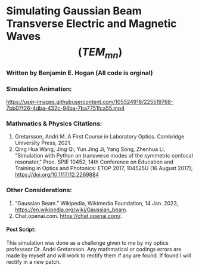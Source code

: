 # Simulating Gaussian Beam Transverse Electric and Magnetic Waves $$(TEM_{mn})$$
### Written by Benjamin E. Hogan (All code is orginal)

### Simulation Animation:


https://user-images.githubusercontent.com/105524918/225519768-7bb07f26-4dba-432c-94ba-7ba7751fca55.mp4




### Mathmatics & Physics Citations:
1. Gretarsson, Andri M. A First Course in Laboratory Optics. Cambridge University Press, 2021. 
2. Qing Hua Wang, Jing Qi, Yun Jing Ji, Yang Song, Zhenhua Li, "Simulation with Python on transverse modes of the symmetric confocal resonator," Proc. SPIE 10452, 14th Conference on Education and Training in Optics and Photonics: ETOP 2017, 104525U (16 August 2017); https://doi.org/10.1117/12.2269884

### Other Considerations:
1. “Gaussian Beam.” Wikipedia, Wikimedia Foundation, 14 Jan. 2023, https://en.wikipedia.org/wiki/Gaussian_beam. 
2. Chat.openai.com. https://chat.openai.com/. 

#### Post Script:
This simulation was done as a challenge given to me by my optics professsor Dr. Andri Gretarsson. 
Any mathmatical or codings errors are made by myself and will work to rectify them if any are found. If found I will rectify in a new patch.  
